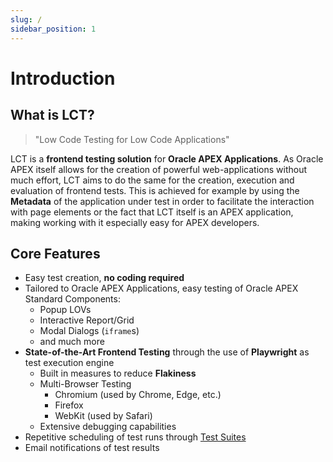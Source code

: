 ```yaml
---
slug: /
sidebar_position: 1
---
```


# Introduction

## What is LCT?

> "Low Code Testing for Low Code Applications"

LCT is a __frontend testing solution__ for __Oracle APEX Applications__. As Oracle APEX itself allows for the creation of powerful web-applications without much effort, LCT aims to do the same for the creation, execution and evaluation of frontend tests. This is achieved for example by using the __Metadata__ of the application under test in order to facilitate the interaction with page elements or the fact that LCT itself is an APEX application, making working with it especially easy for APEX developers.

## Core Features

* Easy test creation, __no coding required__
* Tailored to Oracle APEX Applications, easy testing of Oracle APEX Standard Components:
  * Popup LOVs
  * Interactive Report/Grid
  * Modal Dialogs (`iframe`s)
  * and much more
* __State-of-the-Art Frontend Testing__ through the use of __Playwright__ as test execution engine
  * Built in measures to reduce __Flakiness__
  * Multi-Browser Testing
    * Chromium (used by Chrome, Edge, etc.)
    * Firefox
    * WebKit (used by Safari)
  * Extensive debugging capabilities
* Repetitive scheduling of test runs through [Test Suites](guides/using-lct/test-suites.md)
* Email notifications of test results
